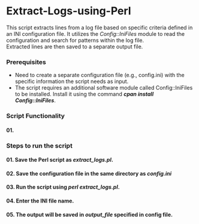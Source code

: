 # Extract-Logs-using-Perl   

This script extracts lines from a log file based on specific criteria defined in an INI configuration file. It utilizes the _Config::IniFiles_ module to read the configuration and search for patterns within the log file.   
Extracted lines are then saved to a separate output file.     

### Prerequisites    
* Need to create a separate configuration file (e.g., config.ini) with the specific information the script needs as input.
* The script requires an additional software module called Config::IniFiles to be installed. Install it using the command **_cpan install Config::IniFiles_**.

### Script Functionality   

#### 01. 
 


### Steps to run the script    

#### 01. Save the Perl script as _extract_logs.pl_.    
#### 02. Save the configuration file in the same directory as **_config.ini_**   
#### 03. Run the script using **_perl extract_logs.pl_**.    
#### 04. Enter the INI file name.    
#### 05. The output will be saved in _output_file_ specified in config file.

